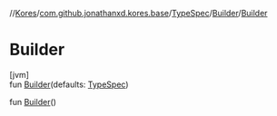 //[Kores](../../../../index.md)/[com.github.jonathanxd.kores.base](../../index.md)/[TypeSpec](../index.md)/[Builder](index.md)/[Builder](-builder.md)

# Builder

[jvm]\
fun [Builder](-builder.md)(defaults: [TypeSpec](../index.md))

fun [Builder](-builder.md)()
